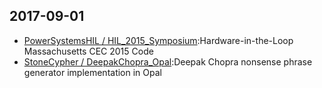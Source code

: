 ## 2017-09-01

* [PowerSystemsHIL / HIL_2015_Symposium](https://github.com/PowerSystemsHIL/HIL_2015_Symposium):Hardware-in-the-Loop Massachusetts CEC 2015 Code
* [StoneCypher / DeepakChopra_Opal](https://github.com/StoneCypher/DeepakChopra_Opal):Deepak Chopra nonsense phrase generator implementation in Opal
